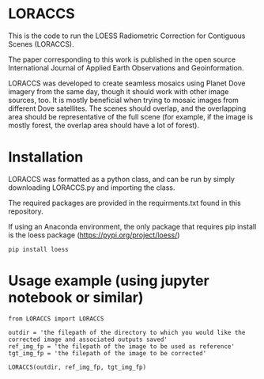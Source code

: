 # LORACCS
This is the code to run the LOESS Radiometric Correction for Contiguous Scenes (LORACCS). 

The paper corresponding to this work is published in the open source International 
Journal of Applied Earth Observations and Geoinformation.

LORACCS was developed to create seamless mosaics using Planet Dove imagery from the same day,
though it should work with other image sources, too.  It is mostly beneficial when trying to 
mosaic images from different Dove satellites. The scenes should overlap, and the overlapping 
area should be representative of the full scene  (for example, if the image is mostly forest,
the overlap area should have a lot of forest).

# Installation
LORACCS was formatted as a python class, and can be run by simply downloading 
LORACCS.py and importing the class.  

The required packages are provided in the requirments.txt found in this repository. 

If using an Anaconda environment, the only package that requires pip install is the 
loess package (https://pypi.org/project/loess/)

```pip install loess```

# Usage example (using jupyter notebook or similar) 
```
from LORACCS import LORACCS

outdir = 'the filepath of the directory to which you would like the corrected image and associated outputs saved'
ref_img_fp = 'the filepath of the image to be used as reference'
tgt_img_fp = 'the filepath of the image to be corrected'

LORACCS(outdir, ref_img_fp, tgt_img_fp)
```
